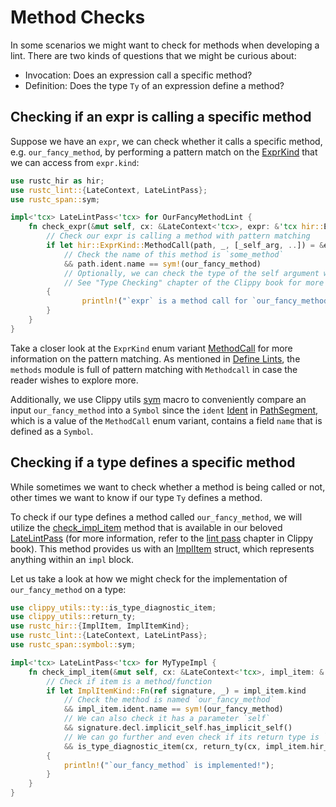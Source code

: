 # Method Checks

In some scenarios we might want to check for methods when developing
a lint. There are two kinds of questions that we might be curious about:

- Invocation: Does an expression call a specific method?
- Definition: Does the type `Ty` of an expression define a method?

## Checking if an expr is calling a specific method

Suppose we have an `expr`, we can check whether it calls a specific
method, e.g. `our_fancy_method`, by performing a pattern match on
the [ExprKind] that we can access from `expr.kind`:

```rust
use rustc_hir as hir;
use rustc_lint::{LateContext, LateLintPass};
use rustc_span::sym;

impl<'tcx> LateLintPass<'tcx> for OurFancyMethodLint {
    fn check_expr(&mut self, cx: &LateContext<'tcx>, expr: &'tcx hir::Expr<'_>) {
        // Check our expr is calling a method with pattern matching
        if let hir::ExprKind::MethodCall(path, _, [_self_arg, ..]) = &expr.kind
            // Check the name of this method is `some_method`
            && path.ident.name == sym!(our_fancy_method)
            // Optionally, we can check the type of the self argument whenever necessary.
            // See "Type Checking" chapter of the Clippy book for more information.
        {
                println!("`expr` is a method call for `our_fancy_method`");
        }
    }
}
```

Take a closer look at the `ExprKind` enum variant [MethodCall] for more
information on the pattern matching.
As mentioned in [Define Lints](define_lints.md#lint-groups),
the `methods` module is full of pattern matching with `Methodcall`
in case the reader wishes to explore more.

Additionally, we use Clippy utils [sym] macro to conveniently compare
an input `our_fancy_method` into a `Symbol` since the `ident` [Ident]
in [PathSegment], which is a value of the `MethodCall` enum variant,
contains a field `name` that is defined as a `Symbol`.

## Checking if a type defines a specific method

While sometimes we want to check whether a method is being called or not,
other times we want to know if our type `Ty` defines a method.

To check if our type defines a method called `our_fancy_method`,
we will utilize the [check_impl_item] method that is available
in our beloved [LateLintPass] (for more information, refer to the
[lint pass](lint_passes.md) chapter in Clippy book).
This method provides us with an [ImplItem] struct, which represents
anything within an `impl` block.

Let us take a look at how we might check for the implementation of
`our_fancy_method` on a type:

```rust
use clippy_utils::ty::is_type_diagnostic_item;
use clippy_utils::return_ty;
use rustc_hir::{ImplItem, ImplItemKind};
use rustc_lint::{LateContext, LateLintPass};
use rustc_span::symbol::sym;

impl<'tcx> LateLintPass<'tcx> for MyTypeImpl {
    fn check_impl_item(&mut self, cx: &LateContext<'tcx>, impl_item: &'tcx ImplItem<'_>) {
        // Check if item is a method/function
        if let ImplItemKind::Fn(ref signature, _) = impl_item.kind
            // Check the method is named `our_fancy_method`
            && impl_item.ident.name == sym!(our_fancy_method)
            // We can also check it has a parameter `self`
            && signature.decl.implicit_self.has_implicit_self()
            // We can go further and even check if its return type is `String`
            && is_type_diagnostic_item(cx, return_ty(cx, impl_item.hir_id), sym::String)
        {
            println!("`our_fancy_method` is implemented!");
        }
    }
}
```

[check_impl_item]: https://doc.rust-lang.org/stable/nightly-rustc/rustc_lint/trait.LateLintPass.html#method.check_impl_item
[ExprKind]: https://doc.rust-lang.org/beta/nightly-rustc/rustc_hir/hir/enum.ExprKind.html
[Ident]: https://doc.rust-lang.org/beta/nightly-rustc/rustc_span/symbol/struct.Ident.html
[ImplItem]: https://doc.rust-lang.org/stable/nightly-rustc/rustc_hir/hir/struct.ImplItem.html
[LateLintPass]: https://doc.rust-lang.org/stable/nightly-rustc/rustc_lint/trait.LateLintPass.html
[MethodCall]: https://doc.rust-lang.org/beta/nightly-rustc/rustc_hir/hir/enum.ExprKind.html#variant.MethodCall
[PathSegment]: https://doc.rust-lang.org/beta/nightly-rustc/rustc_hir/hir/struct.PathSegment.html
[sym]: https://doc.rust-lang.org/stable/nightly-rustc/clippy_utils/macro.sym.html
